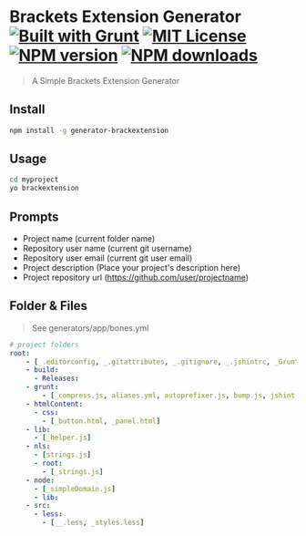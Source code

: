 # Brackets Extension Generator [![Built with Grunt][grunt-img]](http://gruntjs.com/) [![MIT License][license-img]][license-url] [![NPM version][npm-version-img]][npm-url] [![NPM downloads][npm-downloads-img]][npm-url]

> A Simple Brackets Extension Generator

## Install

```bash
npm install -g generator-brackextension
```

## Usage

```bash
cd myproject
yo brackextension
```

## Prompts

* Project name (current folder name)
* Repository user name (current git username)
* Repository user email (current git user email)
* Project description (Place your project's description here)
* Project repository url (https://github.com/user/projectname)

## Folder & Files

> See generators/app/bones.yml

```yml
# project folders
root:
    - [_.editorconfig, _.gitattributes, _.gitignore, _.jshintrc, _Gruntfile.js, _LICENSE-MIT, _main.js, _package.json, _README.md, CHANGELOG.md, strings.js]
    - build:
      - Releases:
    - grunt:
        - [_compress.js, aliases.yml, autoprefixer.js, bump.js, jshint.js, less.js, watch.js]
    - htmlContent:
      - css:
        - [_button.html, _panel.html]
    - lib:
      - [_helper.js]
    - nls:
      - [strings.js]
      - root:
        - [_strings.js]
    - node:
      - [_simpleDomain.js]
      - lib:
    - src:
      - less:
        - [__.less, _styles.less]
```

[grunt-img]: https://cdn.gruntjs.com/builtwith.png

[license-img]: http://img.shields.io/badge/license-MIT-blue.svg?style=flat-square
[license-url]: LICENSE-MIT

[npm-url]: https://npmjs.org/package/generator-brackextension
[npm-version-img]: http://img.shields.io/npm/v/generator-brackextension.svg?style=flat-square
[npm-downloads-img]: http://img.shields.io/npm/dm/generator-brackextension.svg?style=flat-square
